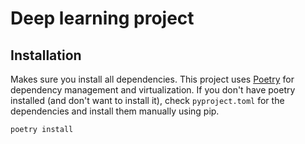 # Deep learning project

## Installation

Makes sure you install all dependencies. This project uses [Poetry](https://python-poetry.org/) for dependency management and virtualization. If you don't have poetry installed (and don't want to install it), check `pyproject.toml` for the dependencies and install them manually using pip.

```bash
poetry install
```
